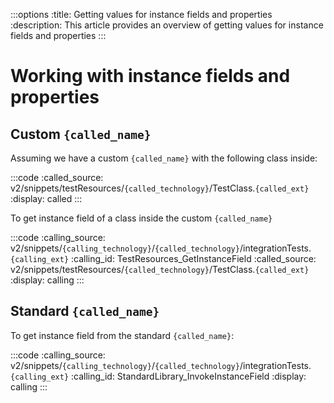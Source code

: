 :::options
:title: Getting values for instance fields and properties
:description: This article provides an overview of getting values for instance fields and properties
:::

# Working with instance fields and properties

## Custom `{called_name}`

Assuming we have a custom `{called_name}` with the following class inside:

:::code 
:called_source: v2/snippets/testResources/`{called_technology}`/TestClass.`{called_ext}`
:display: called
:::

To get instance field of a class inside the custom `{called_name}`

:::code 
:calling_source: v2/snippets/`{calling_technology}`/`{called_technology}`/integrationTests.`{calling_ext}`
:calling_id: TestResources_GetInstanceField
:called_source: v2/snippets/testResources/`{called_technology}`/TestClass.`{called_ext}`
:display: calling
:::


## Standard `{called_name}`

To get instance field from the standard `{called_name}`:

:::code 
:calling_source: v2/snippets/`{calling_technology}`/`{called_technology}`/integrationTests.`{calling_ext}`
:calling_id: StandardLibrary_InvokeInstanceField
:display: calling
:::
